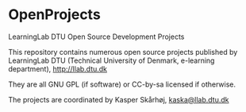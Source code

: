 OpenProjects
============

LearningLab DTU Open Source Development Projects

This repository contains numerous open source projects published by LearningLab DTU (Technical University of Denmark, e-learning department), http://llab.dtu.dk

They are all GNU GPL (if software) or CC-by-sa licensed if otherwise.

The projects are coordinated by Kasper Skårhøj, kaska@llab.dtu.dk